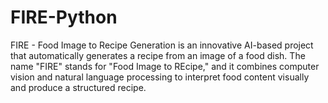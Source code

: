 # FIRE-Python
FIRE - Food Image to Recipe Generation is an innovative AI-based project that automatically generates a recipe from an image of a food dish. The name "FIRE" stands for "Food Image to REcipe," and it combines computer vision and natural language processing to interpret food content visually and produce a structured recipe.
